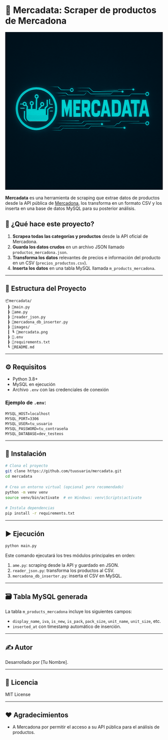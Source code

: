 # 🛒 Mercadata: Scraper de productos de Mercadona

![Mercadata Banner](images/mercadata.png)

**Mercadata** es una herramienta de scraping que extrae datos de productos desde la API pública de [Mercadona](https://tienda.mercadona.es/), los transforma en un formato CSV y los inserta en una base de datos MySQL para su posterior análisis.

## 🚀 ¿Qué hace este proyecto?

1. **Scrapea todas las categorías y productos** desde la API oficial de Mercadona.
2. **Guarda los datos crudos** en un archivo JSON llamado `productos_mercadona.json`.
3. **Transforma los datos** relevantes de precios e información del producto en un CSV (`precios_productos.csv`).
4. **Inserta los datos** en una tabla MySQL llamada `m_products_mercadona`.

---

## 📁 Estructura del Proyecto

```
📦mercadata/
 ┣ 📜main.py
 ┣ 📜ame.py
 ┣ 📜reader_json.py
 ┣ 📜mercadona_db_inserter.py
 ┣ 📁images/
 ┃ ┗ 📸mercadata.png
 ┣ 📜.env
 ┣ 📜requirements.txt
 ┗ 📜README.md
```

---

## ⚙️ Requisitos

- Python 3.8+
- MySQL en ejecución
- Archivo `.env` con las credenciales de conexión

### Ejemplo de `.env`:

```
MYSQL_HOST=localhost
MYSQL_PORT=3306
MYSQL_USER=tu_usuario
MYSQL_PASSWORD=tu_contraseña
MYSQL_DATABASE=dev_testeos
```

---

## 🧪 Instalación

```bash
# Clona el proyecto
git clone https://github.com/tuusuario/mercadata.git
cd mercadata

# Crea un entorno virtual (opcional pero recomendado)
python -m venv venv
source venv/bin/activate  # en Windows: venv\Scripts\activate

# Instala dependencias
pip install -r requirements.txt
```

---

## ▶️ Ejecución

```bash
python main.py
```

Este comando ejecutará los tres módulos principales en orden:

1. `ame.py`: scraping desde la API y guardado en JSON.
2. `reader_json.py`: transforma los productos al CSV.
3. `mercadona_db_inserter.py`: inserta el CSV en MySQL.

---

## 🗃️ Tabla MySQL generada

La tabla `m_products_mercadona` incluye los siguientes campos:

- `display_name`, `iva`, `is_new`, `is_pack`, `pack_size`, `unit_name`, `unit_size`, etc.
- `inserted_at` con timestamp automático de inserción.

---

## ✍️ Autor

Desarrollado por [Tu Nombre].

---

## 📄 Licencia

MIT License

---

## ❤️ Agradecimientos

- A Mercadona por permitir el acceso a su API pública para el análisis de productos.
